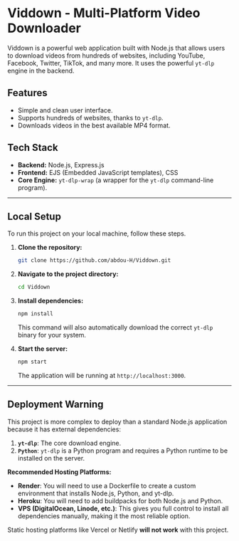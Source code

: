 # Viddown - Multi-Platform Video Downloader

Viddown is a powerful web application built with Node.js that allows users to download videos from hundreds of websites, including YouTube, Facebook, Twitter, TikTok, and many more. It uses the powerful `yt-dlp` engine in the backend.

## Features
-   Simple and clean user interface.
-   Supports hundreds of websites, thanks to `yt-dlp`.
-   Downloads videos in the best available MP4 format.

## Tech Stack
-   **Backend:** Node.js, Express.js
-   **Frontend:** EJS (Embedded JavaScript templates), CSS
-   **Core Engine:** `yt-dlp-wrap` (a wrapper for the `yt-dlp` command-line program).

---

## Local Setup

To run this project on your local machine, follow these steps.

1.  **Clone the repository:**
    ```bash
    git clone https://github.com/abdou-H/Viddown.git
    ```

2.  **Navigate to the project directory:**
    ```bash
    cd Viddown
    ```

3.  **Install dependencies:**
    ```bash
    npm install
    ```
    This command will also automatically download the correct `yt-dlp` binary for your system.

4.  **Start the server:**
    ```bash
    npm start
    ```
    The application will be running at `http://localhost:3000`.

---

## Deployment Warning

This project is more complex to deploy than a standard Node.js application because it has external dependencies:
1.  **`yt-dlp`**: The core download engine.
2.  **`Python`**: `yt-dlp` is a Python program and requires a Python runtime to be installed on the server.

**Recommended Hosting Platforms:**
-   **Render**: You will need to use a Dockerfile to create a custom environment that installs Node.js, Python, and yt-dlp.
-   **Heroku**: You will need to add buildpacks for both Node.js and Python.
-   **VPS (DigitalOcean, Linode, etc.)**: This gives you full control to install all dependencies manually, making it the most reliable option.

Static hosting platforms like Vercel or Netlify **will not work** with this project.
